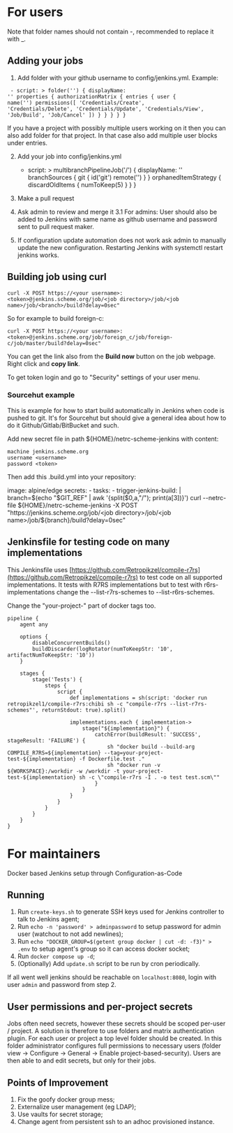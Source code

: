 # For users

Note that folder names should not contain -, recommended to replace it with \_.

## Adding your jobs

1. Add folder with your github username to config/jenkins.yml. Example:


<code><pre>
\- script: >
  folder('<username>') {
    displayName: '<username>'
    properties {
      authorizationMatrix {
        entries {
          user {
            name('<username>')
            permissions([ 'Credentials/Create', 'Credentials/Delete', 'Credentials/Update', 'Credentials/View', 'Job/Build', 'Job/Cancel' ])
          }
        }
      }
    }
  }
</pre></code>

If you have a project with possibly multiple users working on it then you can
also add folder for that project. In that case also add multiple user blocks
under entries.

2. Add your job into config/jenkins.yml

    - script: >
      multibranchPipelineJob('<username>/<jobname>') {
        displayName: '<jobname>'
        branchSources {
          git {
              id('git')
              remote('<project git ssh url>')
          }
        }
        orphanedItemStrategy {
          discardOldItems {
              numToKeep(5)
          }
        }
      }

3. Make a pull request
4. Ask admin to review and merge it
    3.1 For admins: User should also be added to Jenkins with same name as
    github username and password sent to pull request maker.
5. If configuration update automation does not work ask admin to manually
update the new configuration. Restarting Jenkins with systemctl restart jenkins
works.

## Building job using curl

    curl -X POST https://<your username>:<token>@jenkins.scheme.org/job/<job directory>/job/<job name>/job/<branch>/build?delay=0sec"


So for example to build foreign-c:

    curl -X POST https://<your username>:<token>@jenkins.scheme.org/job/foreign_c/job/foreign-c/job/master/build?delay=0sec"

You can get the link also from the **Build now** button on the job webpage.
Right click and **copy link**.

To get token login and go to "Security" settings of your user menu.

### Sourcehut example

This is example for how to start build automatically in Jenkins when code is
pushed to git. It's for Sourcehut but should give a general idea about how to
do it Github/Gitlab/BitBucket and such.

Add new secret file in path ${HOME}/netrc-scheme-jenkins with content:

    machine jenkins.scheme.org
    username <username>
    password <token>

Then add this .build.yml into your repository:

   image: alpine/edge
   secrets:
     - <your secrets id>
     tasks:
         - trigger-jenkins-build: |
             branch=$(echo "$GIT_REF" | awk '{split($0,a,"/"); print(a[3])}')
             curl --netrc-file ${HOME}/netrc-scheme-jenkins -X POST "https://jenkins.scheme.org/job/<job directory>/job/<job name>/job/${branch}/build?delay=0sec"

## Jenkinsfile for testing code on many implementations

This Jenkinsfile uses
[https://github.com/Retropikzel/compile-r7rs](https://github.com/Retropikzel/compile-r7rs)
to test code on all supported implementations. It tests with R7RS implementations
but to test with r6rs-implementations change the --list-r7rs-schemes to
--list-r6rs-schemes.

Change the "your-project-" part of docker tags too.

    pipeline {
        agent any

        options {
            disableConcurrentBuilds()
            buildDiscarder(logRotator(numToKeepStr: '10', artifactNumToKeepStr: '10'))
        }

        stages {
            stage('Tests') {
                steps {
                    script {
                        def implementations = sh(script: 'docker run retropikzel1/compile-r7rs:chibi sh -c "compile-r7rs --list-r7rs-schemes"', returnStdout: true).split()

                        implementations.each { implementation->
                            stage("${implementation}") {
                                catchError(buildResult: 'SUCCESS', stageResult: 'FAILURE') {
                                    sh "docker build --build-arg COMPILE_R7RS=${implementation} --tag=your-project-test-${implementation} -f Dockerfile.test ."
                                    sh "docker run -v ${WORKSPACE}:/workdir -w /workdir -t your-project-test-${implementation} sh -c \"compile-r7rs -I . -o test test.scm\""
                                }
                            }
                        }
                    }
                }
            }
        }
    }

# For maintainers

Docker based Jenkins setup through Configuration-as-Code

## Running

1. Run `create-keys.sh` to generate SSH keys used for Jenkins controller to talk to Jenkins agent;
2. Run `echo -n 'password' > adminpassword` to setup password for admin user (watchout to not add newlines);
3. Run `echo "DOCKER_GROUP=$(getent group docker | cut -d: -f3)" > .env` to setup agent's group so it can access docker socket;
4. Run `docker compose up -d`;
5. (Optionally) Add `update.sh` script to be run by cron periodically.

If all went well jenkins should be reachable on `localhost:8080`, login with user `admin` and password from step 2.

## User permissions and per-project secrets

Jobs often need secrets, however these secrets should be scoped per-user / project. A solution is therefore to use folders and matrix authentication plugin. For each user or project a top level folder should be created. In this folder administrator configures full permissions to necessary users (folder view -> Configure -> General -> Enable project-based-security). Users are then able to and edit secrets, but only for their jobs.

## Points of Improvement

1. Fix the goofy docker group mess;
2. Externalize user management (eg LDAP);
3. Use vaults for secret storage;
4. Change agent from persistent ssh to an adhoc provisioned instance.
